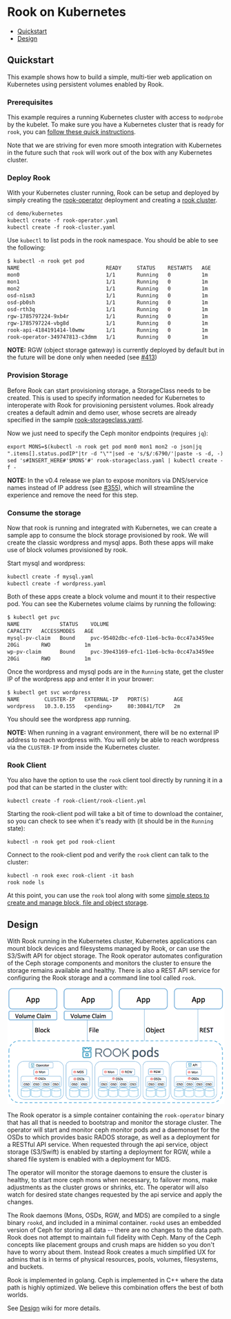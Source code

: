 
# Rook on Kubernetes
- [Quickstart](#quickstart)
- [Design](#design)

## Quickstart
This example shows how to build a simple, multi-tier web application on Kubernetes using persistent volumes enabled by Rook.

### Prerequisites

This example requires a running Kubernetes cluster with access to `modprobe` by the kubelet. To make sure you have a Kubernetes cluster that is ready for `rook`, you can [follow these quick instructions](pre-reqs.md).

Note that we are striving for even more smooth integration with Kubernetes in the future such that `rook` will work out of the box with any Kubernetes cluster.

### Deploy Rook

With your Kubernetes cluster running, Rook can be setup and deployed by simply creating the [rook-operator](rook-operator.yaml) deployment and creating a [rook cluster](rook-cluster.yaml).

```
cd demo/kubernetes
kubectl create -f rook-operator.yaml
kubectl create -f rook-cluster.yaml
```

Use `kubectl` to list pods in the rook namespace. You should be able to see the following: 

```
$ kubectl -n rook get pod
NAME                            READY     STATUS    RESTARTS   AGE
mon0                            1/1       Running   0          1m
mon1                            1/1       Running   0          1m
mon2                            1/1       Running   0          1m
osd-n1sm3                       1/1       Running   0          1m
osd-pb0sh                       1/1       Running   0          1m
osd-rth3q                       1/1       Running   0          1m
rgw-1785797224-9xb4r            1/1       Running   0          1m
rgw-1785797224-vbg8d            1/1       Running   0          1m
rook-api-4184191414-l0wmw       1/1       Running   0          1m
rook-operator-349747813-c3dmm   1/1       Running   0          1m
```
**NOTE:** RGW (object storage gateway) is currently deployed by default but in the future will be done only when needed (see [#413](https://github.com/rook/rook/issues/413))

### Provision Storage
Before Rook can start provisioning storage, a StorageClass needs to be created. This is used to specify information needed for Kubernetes to interoperate with Rook for provisioning persistent volumes.  Rook already creates a default admin and demo user, whose secrets are already specified in the sample [rook-storageclass.yaml](rook-storageclass.yaml).

Now we just need to specify the Ceph monitor endpoints (requires `jq`):

```
export MONS=$(kubectl -n rook get pod mon0 mon1 mon2 -o json|jq ".items[].status.podIP"|tr -d "\""|sed -e 's/$/:6790/'|paste -s -d, -)
sed 's#INSERT_HERE#'$MONS'#' rook-storageclass.yaml | kubectl create -f -
``` 
**NOTE:** In the v0.4 release we plan to expose monitors via DNS/service names instead of IP address (see [#355](https://github.com/rook/rook/issues/355)), which will streamline the experience and remove the need for this step.

### Consume the storage

Now that rook is running and integrated with Kubernetes, we can create a sample app to consume the block storage provisioned by rook. We will create the classic wordpress and mysql apps.
Both these apps will make use of block volumes provisioned by rook.

Start mysql and wordpress:

```
kubectl create -f mysql.yaml
kubectl create -f wordpress.yaml
```

Both of these apps create a block volume and mount it to their respective pod. You can see the Kubernetes volume claims by running the following:

```
$ kubectl get pvc
NAME             STATUS    VOLUME                                     CAPACITY   ACCESSMODES   AGE
mysql-pv-claim   Bound     pvc-95402dbc-efc0-11e6-bc9a-0cc47a3459ee   20Gi       RWO           1m
wp-pv-claim      Bound     pvc-39e43169-efc1-11e6-bc9a-0cc47a3459ee   20Gi       RWO           1m
```

Once the wordpress and mysql pods are in the `Running` state, get the cluster IP of the wordpress app and enter it in your brower:

```
$ kubectl get svc wordpress
NAME        CLUSTER-IP   EXTERNAL-IP   PORT(S)        AGE
wordpress   10.3.0.155   <pending>     80:30841/TCP   2m
```

You should see the wordpress app running.  

**NOTE:** When running in a vagrant environment, there will be no external IP address to reach wordpress with.  You will only be able to reach wordpress via the `CLUSTER-IP` from inside the Kubernetes cluster.

### Rook Client
You also have the option to use the `rook` client tool directly by running it in a pod that can be started in the cluster with:
```
kubectl create -f rook-client/rook-client.yml
```  

Starting the rook-client pod will take a bit of time to download the container, so you can check to see when it's ready with (it should be in the `Running` state):
```
kubectl -n rook get pod rook-client
```

Connect to the rook-client pod and verify the `rook` client can talk to the cluster:
```
kubectl -n rook exec rook-client -it bash
rook node ls
```

At this point, you can use the `rook` tool along with some [simple steps to create and manage block, file and object storage](../client/README.md).

## Design

With Rook running in the Kubernetes cluster, Kubernetes applications can
mount block devices and filesystems managed by Rook, or can use the S3/Swift API for object storage. The Rook operator 
automates configuration of the Ceph storage components and monitors the cluster to ensure the storage remains available
and healthy. There is also a REST API service for configuring the Rook storage and a command line tool called `rook`.

![Rook Architecture on Kubernetes](/Documentation/media/kubernetes.png)

The Rook operator is a simple container containing the `rook-operator` binary that has all that is needed to bootstrap
and monitor the storage cluster. The operator will start and monitor ceph monitor pods and a daemonset for the OSDs to
which provides basic RADOS storage, as well as a deployment for a RESTful API service. When requested through the api service,
object storage (S3/Swift) is enabled by starting a deployment for RGW, while a shared file system is enabled with a deployment for MDS.

The operator will monitor the storage daemons to ensure the cluster is healthy, to start more ceph mons when necessary, to 
failover mons, make adjustments as the cluster grows or shrinks, etc. The operator will also watch for desired state changes 
requested by the api service and apply the changes.

The Rook daemons (Mons, OSDs, RGW, and MDS) are compiled to a single binary `rookd`, and included in a minimal container.
`rookd` uses an embedded version of Ceph for storing all data -- there are no changes to the data path. 
Rook does not attempt to maintain full fidelity with Ceph. Many of the Ceph concepts like placement groups and crush maps 
are hidden so you don't have to worry about them. Instead Rook creates a much simplified UX for admins that is in terms 
of physical resources, pools, volumes, filesystems, and buckets.

Rook is implemented in golang. Ceph is implemented in C++ where the data path is highly optimized. We believe
this combination offers the best of both worlds.

See [Design](https://github.com/rook/rook/wiki/Design) wiki for more details.